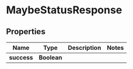 

# MaybeStatusResponse


## Properties

| Name | Type | Description | Notes |
|------------ | ------------- | ------------- | -------------|
|**success** | **Boolean** |  |  |



